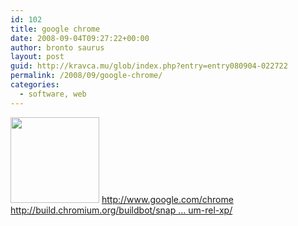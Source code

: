 ```yaml
---
id: 102
title: google chrome
date: 2008-09-04T09:27:22+00:00
author: bronto saurus
layout: post
guid: http://kravca.mu/glob/index.php?entry=entry080904-022722
permalink: /2008/09/google-chrome/
categories:
  - software, web
---
```

<img src="/images/chrome_logo.png" width="142" height="137" border="0" alt="" />  
<a href="http://www.google.com/chrome" target="_blank" >http://www.google.com/chrome</a>  
<a href="http://build.chromium.org/buildbot/snapshots/chromium-rel-xp/" target="_blank" >http://build.chromium.org/buildbot/snap &#8230; um-rel-xp/</a>
